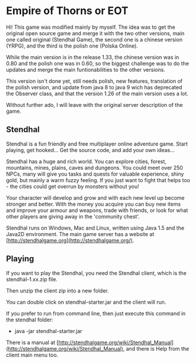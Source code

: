 # Empire of Thorns or EOT

Hi! This game was modified mainly by myself. The idea was to get the original open source game and merge it with the two other versions, main one called original (Stendhal Game), the second one is a chinese version (YRPG), and the third is the polish one (Polska Online).

While the main version is in the release 1.33, the chinese version was in 0.80 and the polish one was in 0.60, so the biggest challenge was to do the updates and merge the main funtionabilities to the other versions.

This version isn't done yet, still needs polish, new features, translation of the polish version, and update from java 8 to java 9 wich has deprecated the Observer class, and that the version 1.26 of the main version uses a lot.

Without further ado, I will leave with the original server description of the game. 
 
## Stendhal

Stendhal is a fun friendly and free multiplayer online adventure game. Start playing, get hooked... Get the source code, and add your own ideas...

Stendhal has a huge and rich world. You can explore cities, forest, mountains, mines, plains, caves and dungeons. You could meet over 250 NPCs, many will give you tasks and quests for valuable experience, shiny gold, but mainly a warm fuzzy feeling. If you just want to fight that helps too - the cities could get overrun by monsters without you!

Your character will develop and grow and with each new level up become stronger and better. With the money you acquire you can buy new items and improve your armour and weapons, trade with friends, or look for what other players are giving away in the 'community chest'.

Stendhal runs on Windows, Mac and Linux, written using Java 1.5 and the Java2D environment. The main game server has a website at  [http://stendhalgame.org](http://stendhalgame.org/).

## Playing

If you want to play the Stendhal, you need the Stendhal client, which is the stendhal-1.xx.zip file.

Then unzip the client zip into a new folder.

You can double click on stendhal-starter.jar and the client will run.

If you prefer to run from command line, then just execute this command in the stendhal folder:

-   java -jar stendhal-starter.jar

There is a manual at  [http://stendhalgame.org/wiki/Stendhal_Manual](http://stendhalgame.org/wiki/Stendhal_Manual), and there is Help from the client main menu too.













